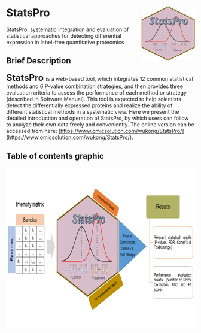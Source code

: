 # StatsPro<img src="StatsProhome.png" align="right" height="145" width="142"/>
StatsPro: systematic integration and evaluation of statistical approaches for detecting differential expression in label-free quantitative proteomics

## Brief Description
**<font size='5'> StatsPro </font>** is a web-based tool, which integrates 12 common statistical methods and 6 P-value combination strategies, and then provides three evaluation criteria to assess the performance of each method or strategy (described in Software Manual). This tool is expected to help scientists detect the differentially expressed proteins and realize the ability of different statistical methods in a systematic view. Here we present the detailed introduction and operation of StatsPro, by which users can follow to analyze their own data freely and conveniently. The online version can be accessed from here: [https://www.omicsolution.com/wukong/StatsPro/](https://www.omicsolution.com/wukong/StatsPro/).

## Table of contents graphic

<img src="StatsPro_TOC.png" align="center" height="429" width="800"/>


